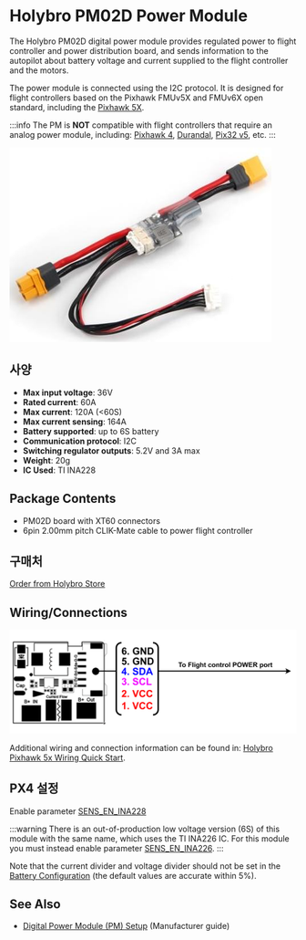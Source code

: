 # Holybro PM02D Power Module

The Holybro PM02D digital power module provides regulated power to flight controller and power distribution board, and sends information to the autopilot about battery voltage and current supplied to the flight controller and the motors.

The power module is connected using the I2C protocol.
It is designed for flight controllers based on the Pixhawk FMUv5X and FMUv6X open standard, including the [Pixhawk 5X](../flight_controller/pixhawk5x.md).

:::info
The PM is **NOT** compatible with flight controllers that require an analog power module, including: [Pixhawk 4](../flight_controller/pixhawk4.md), [Durandal](../flight_controller/durandal.md), [Pix32 v5](../flight_controller/holybro_pix32_v5.md), etc.
:::

![PM02D](../../assets/hardware/power_module/holybro_pm02d/pm02d_hero.jpg)

## 사양

- **Max input voltage**: 36V
- **Rated current**: 60A
- **Max current**: 120A (<60S)
- **Max current sensing**: 164A
- **Battery supported**: up to 6S battery
- **Communication protocol**: I2C
- **Switching regulator outputs**: 5.2V and 3A max
- **Weight**: 20g
- **IC Used**: TI INA228

## Package Contents

- PM02D board with XT60 connectors
- 6pin 2.00mm pitch CLIK-Mate cable to power flight controller

## 구매처

[Order from Holybro Store](https://holybro.com/products/pm02d-power-module)

## Wiring/Connections

![pm02d_pinout](../../assets/hardware/power_module/holybro_pm02d/pm02d_pinout.png)

Additional wiring and connection information can be found in: [Holybro Pixhawk 5x Wiring Quick Start](../assembly/quick_start_pixhawk5x.md).

## PX4 설정

Enable parameter [SENS_EN_INA228](../advanced_config/parameter_reference.md#SENS_EN_INA228)

:::warning
There is an out-of-production low voltage version (6S) of this module with the same name, which uses the TI INA226 IC.
For this module you must instead enable parameter [SENS_EN_INA226](../advanced_config/parameter_reference.md#SENS_EN_INA226).
:::

Note that the current divider and voltage divider should not be set in the [Battery Configuration](../config/battery.md) (the default values are accurate within 5%).

## See Also

- [Digital Power Module (PM) Setup](https://docs.holybro.com/power-module-and-pdb/power-module/digital-power-module-pm-setup#px4-setup) (Manufacturer guide)
